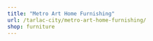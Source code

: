 ```yaml
---
title: "Metro Art Home Furnishing"
url: /tarlac-city/metro-art-home-furnishing/
shop: furniture
---
```

